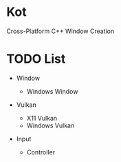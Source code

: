 # Kot
Cross-Platform C++ Window Creation

# TODO List
  - Window
    - Windows Window

  - Vulkan
    - X11 Vulkan
    - Windows Vulkan
    
  - Input
    - Controller
